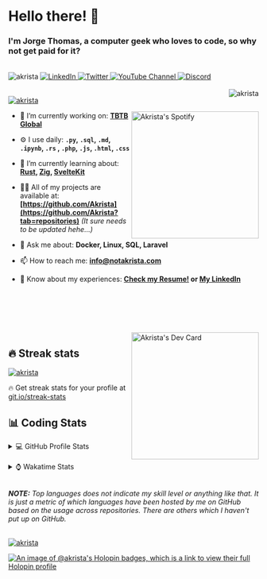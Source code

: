 # Hello there! 👋

### I'm Jorge Thomas, a computer geek who loves to code, so why not get paid for it?

</br>

<div align="left">
<img src="https://komarev.com/ghpvc/?username=akrista&label=Profile%20views&color=0e75b6&style=flat" alt="akrista" />
  <a href="https://www.linkedin.com/in/akrista/">
    <img
      src="https://img.shields.io/static/v1?logo=linkedin&style=flat&color=0072b1&label=LinkedIn&message=%E2%9B%B3"
      alt="LinkedIn"
    />
  </a>
  <a href="https://twitter.com/akristax">
    <img
      src="https://img.shields.io/badge/follow-%40akristax-1DA1F2?logo=twitter&style=flat&label=Twitter&color=0072b1&logoColor=ffffff"
      alt="Twitter"
    />
  </a>
    <a href="https://www.youtube.com/channel/UCXJa_ZGSEtalwFNbsupmjtg">
<img alt="YouTube Channel" src="https://img.shields.io/youtube/channel/subscribers/UCXJa_ZGSEtalwFNbsupmjtg?style=flat&color=0072b1&logoColor=ffffff&logo=youtube&label=Youtube">
  </a>
      <a href="https://discordapp.com/users/Akrista#1410">
<img alt="Discord" src="https://img.shields.io/discord/354241190947717120?style=flat&color=0072b1&logoColor=ffffff&logo=discord&label=Discord">
  </a>
<!--   <a href="https://www.threads.net/@notakrista"> -->
<!--     <img src="https://thread-count.vercel.app/thread-count/notakrista" alt="Akrista's Threads Account"> -->
<!-- </a> -->
  </br>
  </br>
  <a href="https://discordapp.com/users/Akrista#1410">
  <img align="right" src="https://lanyard.cnrad.dev/api/130525871277735937" alt="akrista" />
  </a>

  <p align="left">
  <a href="https://github.com/ryo-ma/github-profile-trophy">
  <img src="https://github-profile-trophy.vercel.app/?username=akrista&theme=gruvbox&no-bg=true&row=2&column=3&no-frame=true" alt="akrista" />
  </a>
  </p>

  <a href="https://spotify-github-profile.vercel.app/api/view?uid=21ca7hmfvx4lpeb37y7fs2vpq&redirect=true" target="_blank">
<img
      width="256"
      align="right"
      src="https://spotify-github-profile.vercel.app/api/view?uid=21ca7hmfvx4lpeb37y7fs2vpq&cover_image=true&theme=default&show_offline=false&bar_color=53b14f&bar_color_cover=false"
      alt="Akrista's Spotify"
    />
</a>

- 🔭 I’m currently working on: **[TBTB Global](https://tbtb.global/)**

- ⚙️ I use daily: **`.py`, `.sql`, `.md`, `.ipynb`, `.rs` , `.php`, `.js`, `.html`, `.css`**

- 🌱 I’m currently learning about: **[Rust](https://github.com/rust-lang/rust), [Zig](https://github.com/ziglang/zig), [SvelteKit](https://kit.svelte.dev/)**

- 👨‍💻 All of my projects are available at: **[https://github.com/Akrista](https://github.com/Akrista?tab=repositories)** _(It sure needs to be updated hehe...)_

- 💬 Ask me about: **Docker, Linux, SQL, Laravel**

- 📫 How to reach me: **info@notakrista.com**

- 📄 Know about my experiences: **[Check my Resume!](https://drive.google.com/file/d/1bDduXngJVVVsnUU1-Z36JSxIotYRIbOf/view?usp=drive_link) or [My LinkedIn](https://linkedin.com/in/akrista/)**

</br>
</br>
</br>
</br>
</br>

  <a href="https://app.daily.dev/akrista" target="_blank">
    <img
      width="256"
      align="right"
      src="https://api.daily.dev/devcards/2287075d79584a318146e601cf17d7b9.png?r=4rw"
      alt="Akrista's Dev Card"
    />
  </a>

## 🔥 Streak stats

<a href="https://github.com/DenverCoder1/github-readme-streak-stats">
<img src="https://github-readme-streak-stats.herokuapp.com/?user=akrista&theme=gruvbox" alt="akrista" />
</a>

<p>🔥 Get streak stats for your profile at <a href="https://git.io/streak-stats">git.io/streak-stats</a></p>

## 📊 Coding Stats

<details>
<summary>💻 GitHub Profile Stats</summary>

</br>

<a href="https://github.com/anuraghazra/github-readme-stats">
<img src="https://github-readme-stats.vercel.app/api?username=akrista&show_icons=true&locale=en&theme=gruvbox" alt="Akrista's Github Stats" />
</a>

<a href="https://github.com/anuraghazra/github-readme-stats">
<img src="https://github-readme-stats.vercel.app/api/top-langs/?username=akrista&show_icons=true&locale=en&theme=gruvbox&layout=compact" alt="Most Used Languages" />
</a>

</details>

</br>

<details>
<summary>⌚ Wakatime Stats</summary>

</br>

<a href="https://github.com/anuraghazra/github-readme-stats">
<img src="https://github-readme-stats.vercel.app/api/wakatime?username=akrista&show_icons=true&locale=en&layout=compact&theme=gruvbox" alt="akrista" />
</a>

</br>

<!--START_SECTION:waka-->
![Code Time](http://img.shields.io/badge/Code%20Time-4%2C640%20hrs%203%20mins-blue)

![Lines of code](https://img.shields.io/badge/From%20Hello%20World%20I%27ve%20Written-22.7%20million%20lines%20of%20code-blue)

**🐱 My GitHub Data** 

> 📦 341.0 kB Used in GitHub's Storage 
 > 
> 🏆 36 Contributions in the Year 2024
 > 
> 💼 Opted to Hire
 > 
> 📜 81 Public Repositories 
 > 
> 🔑 27 Private Repositories 
 > 
**I'm an Early 🐤** 

```text
🌞 Morning                705 commits         ██████░░░░░░░░░░░░░░░░░░░   25.42 % 
🌆 Daytime                875 commits         ████████░░░░░░░░░░░░░░░░░   31.55 % 
🌃 Evening                1135 commits        ██████████░░░░░░░░░░░░░░░   40.93 % 
🌙 Night                  58 commits          █░░░░░░░░░░░░░░░░░░░░░░░░   02.09 % 
```
📅 **I'm Most Productive on Monday** 

```text
Monday                   768 commits         ███████░░░░░░░░░░░░░░░░░░   27.70 % 
Tuesday                  409 commits         ████░░░░░░░░░░░░░░░░░░░░░   14.75 % 
Wednesday                317 commits         ███░░░░░░░░░░░░░░░░░░░░░░   11.43 % 
Thursday                 281 commits         ███░░░░░░░░░░░░░░░░░░░░░░   10.13 % 
Friday                   218 commits         ██░░░░░░░░░░░░░░░░░░░░░░░   07.86 % 
Saturday                 322 commits         ███░░░░░░░░░░░░░░░░░░░░░░   11.61 % 
Sunday                   458 commits         ████░░░░░░░░░░░░░░░░░░░░░   16.52 % 
```


📊 **This Week I Spent My Time On** 

```text
🕑︎ Time Zone: America/Caracas

💬 Programming Languages: 
YAML                     12 hrs 7 mins       ████████░░░░░░░░░░░░░░░░░   30.03 % 
Python                   9 hrs 21 mins       ██████░░░░░░░░░░░░░░░░░░░   23.15 % 
Docker                   5 hrs 27 mins       ███░░░░░░░░░░░░░░░░░░░░░░   13.51 % 
Other                    4 hrs 51 mins       ███░░░░░░░░░░░░░░░░░░░░░░   12.03 % 
INI                      3 hrs 39 mins       ██░░░░░░░░░░░░░░░░░░░░░░░   09.07 % 

🔥 Editors: 
Neovim                   25 hrs 56 mins      ████████████████░░░░░░░░░   64.24 % 
VS Code                  10 hrs 36 mins      ███████░░░░░░░░░░░░░░░░░░   26.28 % 
Visual Studio            3 hrs 49 mins       ██░░░░░░░░░░░░░░░░░░░░░░░   09.48 % 

💻 Operating System: 
Linux                    36 hrs 33 mins      ███████████████████████░░   90.52 % 
Windows                  3 hrs 49 mins       ██░░░░░░░░░░░░░░░░░░░░░░░   09.48 % 
```

**I Mostly Code in JavaScript** 

```text
PHP                      5 repos             ██░░░░░░░░░░░░░░░░░░░░░░░   09.09 % 
Astro                    2 repos             █░░░░░░░░░░░░░░░░░░░░░░░░   03.64 % 
TSQL                     2 repos             █░░░░░░░░░░░░░░░░░░░░░░░░   03.64 % 
EJS                      1 repo              ░░░░░░░░░░░░░░░░░░░░░░░░░   01.82 % 
Markdown                 1 repo              ░░░░░░░░░░░░░░░░░░░░░░░░░   01.82 % 
```




 Last Updated on 26/02/2024 00:23:23 UTC
<!--END_SECTION:waka-->

**These Readme stats are generated using github action [awesome-readme-stats](https://github.com/anmol098/waka-readme-stats)**

</details>

</br>

_**NOTE:** Top languages does not indicate my skill level or anything like that. It is just a metric of which languages have been hosted by me on GitHub based on the usage across repositories. There are others which I haven't put up on GitHub._

</br>

<a href="https://github.com/ashutosh00710/github-readme-activity-graph">
<img src="https://github-readme-activity-graph.vercel.app/graph?username=Akrista&theme=gruvbox" alt="akrista" />
</a>

</br>

[![An image of @akrista's Holopin badges, which is a link to view their full Holopin profile](https://holopin.me/akrista)](https://holopin.io/@akrista)
